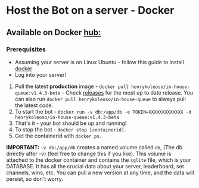 # Host the Bot on a server - Docker

## Available on Docker [hub:](https://hub.docker.com/repository/docker/henrykoleoso/in-house-queue)
### Prerequisites
- Assuming your server is on Linux Ubuntu - follow this guide to install [docker](https://docs.docker.com/engine/install/ubuntu/)
- Log into your server!

1. Pull the latest **production** image - `docker pull henrykoleoso/in-house-queue:v1.4.3-beta` - Check [releases](https://github.com/HenrySpartGlobal/InHouseQueue/releases) for the most up to date release. You can also run `docker pull henrykoleoso/in-house-queue` to always pull the latest code. 
2. To start the bot - `docker run -v db:/app/db -e TOKEN=XXXXXXXXXXXXX -d henrykoleoso/in-house-queue:v1.4.3-beta`
3. That's it - your bot should be up and running!
4. To stop the bot - `docker stop [containerid]`.
5. Get the containerid with `docker ps`. 

**IMPORTANT:**
`-v db:/app/db` creates a named volume called `db`, (The db directly after -v) (feel free to change this if you like). This volume is attached to the docker container and contains the `sqlite` file, which is your DATABASE. It has all the crucial data about your server, leaderboard, set channels, wins, etc. You can pull a new version at any time, and the data will persist, so don't worry.
